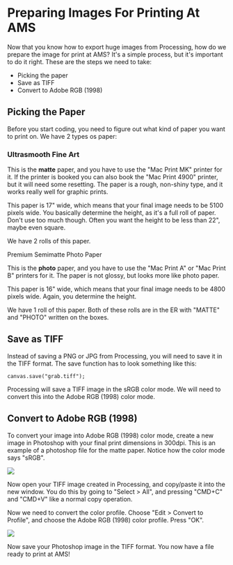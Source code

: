 Preparing Images For Printing At AMS
====================================

Now that you know how to export huge images from Processing, how do we prepare the image for print at AMS? It's a simple process, but it's important to do it right. These are the steps we need to take:

* Picking the paper
* Save as TIFF
* Convert to Adobe RGB (1998)


Picking the Paper
-----------------

Before you start coding, you need to figure out what kind of paper you want to print on. We have 2 types os paper:

### Ultrasmooth Fine Art

This is the **matte** paper, and you have to use the "Mac Print MK" printer for it. If the printer is booked you can also book the "Mac Print 4900" printer, but it will need some resetting. The paper is a rough, non-shiny type, and it works really well for graphic prints.

This paper is 17" wide, which means that your final image needs to be 5100 pixels wide. You basically determine the height, as it's a full roll of paper. Don't use too much though. Often you want the height to be less than 22", maybe even square.

We have 2 rolls of this paper.

Premium Semimatte Photo Paper

This is the **photo** paper, and you have to use the "Mac Print A" or "Mac Print B" printers for it. The paper is not glossy, but looks more like photo paper.

This paper is 16" wide, which means that your final image needs to be 4800 pixels wide. Again, you determine the height.

We have 1 roll of this paper. Both of these rolls are in the ER with "MATTE" and "PHOTO" written on the boxes.


Save as TIFF
------------

Instead of saving a PNG or JPG from Processing, you will need to save it in the TIFF format. The save function has to look something like this:

	canvas.save("grab.tiff");
	
Processing will save a TIFF image in the sRGB color mode. We will need to convert this into the Adobe RGB (1998) color mode.


Convert to Adobe RGB (1998)
---------------------------

To convert your image into Adobe RGB (1998) color mode, create a new image in Photoshop with your final print dimensions in 300dpi. This is an example of a photoshop file for the matte paper. Notice how the color mode says "sRGB".

<img src="http://runemadsen-2012.s3.amazonaws.com/printing-code-2012/other/photoshop1.jpg" />

Now open your TIFF image created in Processing, and copy/paste it into the new window. You do this by going to "Select > All", and pressing "CMD+C" and "CMD+V" like a normal copy operation.

Now we need to convert the color profile. Choose "Edit > Convert to Profile", and choose the Adobe RGB (1998) color profile. Press "OK".

<img src="http://runemadsen-2012.s3.amazonaws.com/printing-code-2012/other/photoshop2.jpg" />

Now save your Photoshop image in the TIFF format. You now have a file ready to print at AMS!